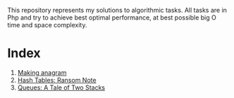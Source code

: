 This repository represents my solutions to algorithmic tasks. All tasks are in Php and try to achieve best optimal performance, at best possible big O time and space complexity.

Index
================
1. [Making anagram](https://github.com/ravi-sharma/solutions/blob/master/making-anagrams.md)
2. [Hash Tables: Ransom Note](https://github.com/ravi-sharma/solutions/blob/master/ransom-note.md)
3. [Queues: A Tale of Two Stacks]()
